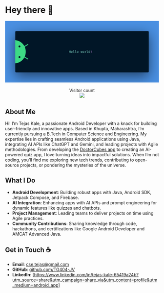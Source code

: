 # Hey there 👋

![Hello World](https://raw.githubusercontent.com/TG404-JV/TG404-JV/master/banner.png)

<p align="center"> 
  Visitor count<br>
  <img src="https://profile-counter.glitch.me/TG404-JV/count.svg" />
</p>

## About Me

Hi! I’m Tejas Kale, a passionate Android Developer with a knack for building user-friendly and innovative apps. Based in Khupta, Maharashtra, I’m currently pursuing a B.Tech in Computer Science and Engineering. My expertise lies in crafting seamless Android applications using Java, integrating AI APIs like ChatGPT and Gemini, and leading projects with Agile methodologies. From developing the [DoctorCubes app](https://play.google.com/store/apps/details?id=com.tvm.doctorcube) to creating an AI-powered quiz app, I love turning ideas into impactful solutions. When I’m not coding, you’ll find me exploring new tech trends, contributing to open-source projects, or pondering the mysteries of the universe.

## What I Do
- **Android Development**: Building robust apps with Java, Android SDK, Jetpack Compose, and Firebase.
- **AI Integration**: Enhancing apps with AI APIs and prompt engineering for dynamic features like quizzes and chatbots.
- **Project Management**: Leading teams to deliver projects on time using Agile practices.
- **Community Contributions**: Sharing knowledge through code, hackathons, and certifications like Google Android Developer and AMCAT Advanced Java.

## Get in Touch ☕
- **Email**: [cse.tejas@gmail.com](mailto:cse.tejas@gmail.com)
- **GitHub**: [github.com/TG404-JV](https://github.com/TG404-JV)
- **LinkedIn**: [https://www.linkedin.com/in/tejas-kale-65419a24b?utm_source=share&utm_campaign=share_via&utm_content=profile&utm_medium=android_app]
